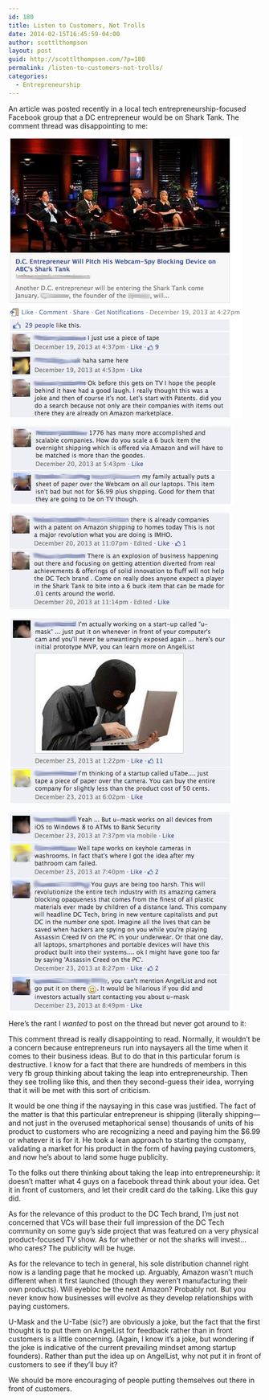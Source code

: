 ```yaml
---
id: 180
title: Listen to Customers, Not Trolls
date: 2014-02-15T16:45:59-04:00
author: scottlthompson
layout: post
guid: http://scottlthompson.com/?p=180
permalink: /listen-to-customers-not-trolls/
categories:
  - Entrepreneurship
---
```

An article was posted recently in a local tech entrepreneurship-focused Facebook group that a DC entrepreneur would be on Shark Tank. The comment thread was disappointing to me:
  
  ![image](/img/fb1.png) 
  
  ![image](/img/fb2.png) 
  
  ![image](/img/fb3.png) 
  
  ![image](/img/fb4.png) 
  
  ![image](/img/fb5.png)   

Here&#8217;s the rant I _wanted_ to post on the thread but never got around to it:

This comment thread is really disappointing to read. Normally, it wouldn&#8217;t be a concern because entrepreneurs run into naysayers all the time when it comes to their business ideas. But to do that in this particular forum is destructive. I know for a fact that there are hundreds of members in this very fb group thinking about taking the leap into entrepreneurship. Then they see trolling like this, and then they second-guess their idea, worrying that it will be met with this sort of criticism.

It would be one thing if the naysaying in this case was justified. The fact of the matter is that this particular entrepreneur is shipping (literally shipping—and not just in the overused metaphorical sense) thousands of units of his product to customers who are recognizing a need and paying him the $6.99 or whatever it is for it. He took a lean approach to starting the company, validating a market for his product in the form of having paying customers, and now he&#8217;s about to land some huge publicity.

To the folks out there thinking about taking the leap into entrepreneurship: it doesn&#8217;t matter what 4 guys on a facebook thread think about your idea. Get it in front of customers, and let their credit card do the talking. Like this guy did.

As for the relevance of this product to the DC Tech brand, I&#8217;m just not concerned that VCs will base their full impression of the DC Tech community on some guy&#8217;s side project that was featured on a very physical product-focused TV show. As for whether or not the sharks will invest&#8230; who cares? The publicity will be huge.

As for the relevance to tech in general, his sole distribution channel right now is a landing page that he mocked up. Arguably, Amazon wasn&#8217;t much different when it first launched (though they weren&#8217;t manufacturing their own products). Will eyebloc be the next Amazon? Probably not. But you never know how businesses will evolve as they develop relationships with paying customers.

U-Mask and the U-Tabe (sic?) are obviously a joke, but the fact that the first thought is to put them on AngelList for feedback rather than in front customers is a little concerning. (Again, I know it&#8217;s a joke, but wondering if the joke is indicative of the current prevailing mindset among startup founders). Rather than put the idea up on AngelList, why not put it in front of customers to see if they&#8217;ll buy it?

We should be more encouraging of people putting themselves out there in front of customers.
